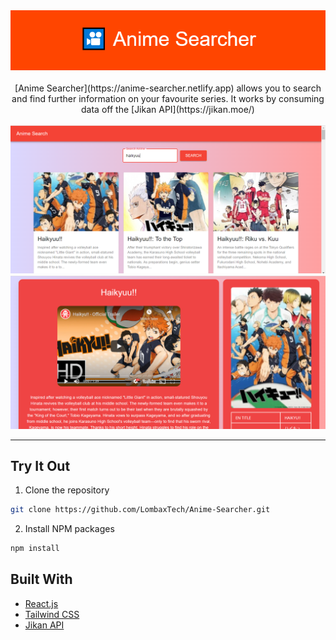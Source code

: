 <div align="center">

<img src="images/GithubBanner.png" height=  width>
<br>
<br>
[Anime Searcher](https://anime-searcher.netlify.app) allows you to search and find further information on your favourite series. It works by consuming data off the [Jikan API](https://jikan.moe/)
<br>
<br>
</div>


<!-- 
<table>
<tr>
<td><img src="images/Homepage.PNG"  ></td>
<td><img src="images/AnimePage.PNG" height=  width></td>
</tr></table> -->

<div float="left" align="middle">
  <img src="images/Homepage.PNG">
<img src="images/AnimePage.PNG">
</div>

---

<!-- Installation -->

## Try It Out

1. Clone the repository

```sh
git clone https://github.com/LombaxTech/Anime-Searcher.git
```

2. Install NPM packages

```sh
npm install
```

<!-- Technologies used -->

## Built With

-   [React.js](https://reactjs.org/)
-   [Tailwind CSS](https://tailwindcss.com/)
-   [Jikan API](https://jikan.moe/)
